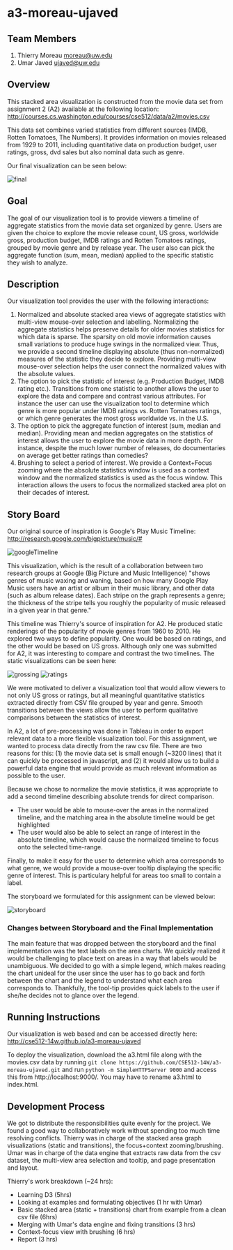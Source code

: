 a3-moreau-ujaved
===============

## Team Members

1. Thierry Moreau moreau@uw.edu
2. Umar Javed ujaved@uw.edu

## Overview

This stacked area visualization is constructed from the movie data set from assignment 2 (A2) available at the following location: http://courses.cs.washington.edu/courses/cse512/data/a2/movies.csv 

This data set combines varied statistics from different sources (IMDB, Rotten Tomatoes, The Numbers). It provides information on movies released from 1929 to 2011, including quantitative data on production budget, user ratings, gross, dvd sales but also nominal data such as genre. 

Our final visualization can be seen below:

![final](https://raw.github.com/CSE512-14W/a3-moreau-ujaved/master/figs/final.png)


## Goal

The goal of our visualization tool is to provide viewers a timeline of aggregate statistics from the movie data set organized by genre. Users are given the choice to explore the movie release count, US gross, worldwide gross, production budget, IMDB ratings and Rotten Tomatoes ratings, grouped by movie genre and by release year. The user also can pick the aggregate function (sum, mean, median) applied to the specific statistic they wish to analyze. 

## Description

Our visualization tool provides the user with the following interactions:

1. Normalized and absolute stacked area views of aggregate statistics with multi-view mouse-over selection and labelling.  Normalizing the aggregate statistics helps preserve details for older movies statistics for which data is sparse. The sparsity on old movie information causes small variations to produce huge swings in the normalized view. Thus, we provide a second timeline displaying absolute (thus non-normalized) measures of the statistic they decide to explore. Providing multi-view mouse-over selection helps the user connect the normalized values with the absolute values.
2. The option to pick the statistic of interest (e.g. Production Budget, IMDB rating etc.). Transitions from one statistic to another allows the user to explore the data and compare and contrast various attributes. For instance the user can use the visualization tool to determine which genre is more popular under IMDB ratings vs. Rotten Tomatoes ratings, or which genre generates the most gross worldwide vs. in the U.S.
3. The option to pick the aggregate function of interest (sum, median and median). Providing mean and median aggregates on the statistics of interest allows the user to explore the movie data in more depth. For instance, despite the much lower number of releases, do documentaries on average get better ratings than comedies?
4. Brushing to select a period of interest. We provide a Context+Focus zooming where the absolute statistics window is used as a context window and the normalized statistics is used as the focus window. This interaction allows the users to focus the normalized stacked area plot on their decades of interest.


## Story Board

Our original source of inspiration is Google's Play Music Timeline: http://research.google.com/bigpicture/music/#

![googleTimeline](https://raw.github.com/CSE512-14W/a3-moreau-ujaved/master/figs/google_play_timeline.png)

This visualization, which is the result of a collaboration between two research groups at Google (Big Picture and Music Intelligence) "shows genres of music waxing and waning, based on how many Google Play Music users have an artist or album in their music library, and other data (such as album release dates). Each stripe on the graph represents a genre; the thickness of the stripe tells you roughly the popularity of music released in a given year in that genre."

This timeline was Thierry's source of inspiration for A2. He produced static renderings of the popularity of movie genres from 1960 to 2010. He explored two ways to define popularity. One would be based on ratings, and the other would be based on US gross. Although only one was submitted for A2, it was interesting to compare and contrast the two timelines. The static visualizations can be seen here: 

![grossing](https://raw.github.com/CSE512-14W/a3-moreau-ujaved/master/figs/A2-grossing.png) 
![ratings](https://raw.github.com/CSE512-14W/a3-moreau-ujaved/master/figs/A2-ratings.png)

We were motivated to deliver a visualization tool that would allow viewers to not only US gross or ratings, but all meaningful quantitative statistics extracted directly from CSV file grouped by year and genre. Smooth transitions between the views allow the user to perform qualitative comparisons between the statistics of interest. 

In A2, a lot of pre-processing was done in Tableau in order to export relevant data to a more flexible visualization tool. For this assignment, we wanted to process data directly from the raw csv file. There are two reasons for this: (1) the movie data set is small enough (~3200 lines) that it can quickly be processed in javascript, and (2) it would allow us to build a powerful data engine that would provide as much relevant information as possible to the user.

Because we chose to normalize the movie statistics, it was appropriate to add a second timeline describing absolute trends for direct comparison. 

* The user would be able to mouse-over the areas in the normalized timeline, and the matching area in the absolute timeline would be get highlighted
* The user would also be able to select an range of interest in the absolute timeline, which would cause the normalized timeline to focus onto the selected time-range.

Finally, to make it easy for the user to determine which area corresponds to what genre, we would provide a mouse-over tooltip displaying the specific genre of interest. This is particulary helpful for areas too small to contain a label.

The storyboard we formulated for this assignment can be viewed below:

![storyboard](https://raw.github.com/CSE512-14W/a3-moreau-ujaved/master/figs/storyboard.png) 

### Changes between Storyboard and the Final Implementation

The main feature that was dropped between the storyboard and the final implementation was the text labels on the area charts. We quickly realized it would be challenging to place text on areas in a way that labels would be unambiguous. We decided to go with a simple legend, which makes reading the chart unideal for the user since the user has to go back and forth between the chart and the legend to understand what each area corresponds to. Thankfully, the tool-tip provides quick labels to the user if she/he decides not to glance over the legend.

## Running Instructions

Our visualization is web based and can be accessed directly here: http://cse512-14w.github.io/a3-moreau-ujaved

To deploy the visualization, download the a3.html file along with the movies.csv data by running  `git clone https://github.com/CSE512-14W/a3-moreau-ujaved.git` and run `python -m SimpleHTTPServer 9000` and access this from http://localhost:9000/. You may have to rename a3.html to index.html.


## Development Process

We got to distribute the responsibilities quite evenly for the project. We found a good way to collaboratively work without spending too much time resolving conflicts. Thierry was in charge of the stacked area graph visualizations (static and transitions), the focus+context zooming/brushing. Umar was in charge of the data engine that extracts raw data from the csv dataset, the multi-view area selection and tooltip, and page presentation and layout.

Thierry's work breakdown (~24 hrs):

* Learning D3 (5hrs)
* Looking at examples and formulating objectives (1 hr with Umar)
* Basic stacked area (static + transitions) chart from example from a clean csv file (6hrs)
* Merging with Umar's data engine and fixing transitions (3 hrs)
* Context-focus view with brushing (6 hrs)
* Report (3 hrs)

